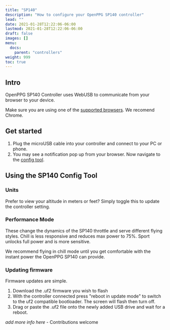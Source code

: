 ```yaml
---
title: "SP140"
description: "How to configure your OpenPPG SP140 controller"
lead: ""
date: 2021-01-28T12:22:06-06:00
lastmod: 2021-01-28T12:22:06-06:00
draft: false
images: []
menu:
  docs:
    parent: "controllers"
weight: 999
toc: true
---
```


## Intro

OpenPPG SP140 Controller uses WebUSB to communicate from your browser to your device.

Make sure you are using one of the [supported browsers](https://caniuse.com/webusb).
We recomend Chrome.

## Get started

1. Plug the microUSB cable into your controller and connect to your PC or phone.
2. You may see a notification pop up from your browser. Now navigate to the [config tool](/configurators/sp140/).

## Using the SP140 Config Tool

### Units

Prefer to view your altitude in meters or feet? Simply toggle this to update the controller setting.

### Performance Mode

These change the dynamics of the SP140 throttle and serve different flying styles.
Chill is less responsive and reduces max power to 75%. Sport unlocks full power and is more sensitive.

We recommend flying in chill mode until you get comfortable with the instant power the OpenPPG SP140 can provide.

### Updating firmware

Firmware updates are simple.

1. Download the .uf2 firmware you wish to flash
2. With the controller connected press "reboot in update mode" to switch to the uf2 compatible bootloader. The screen will flash then turn off.
3. Drag or paste the .uf2 file onto the newly added USB drive and wait for a reboot.

_add more info here_  - Contributions welcome
